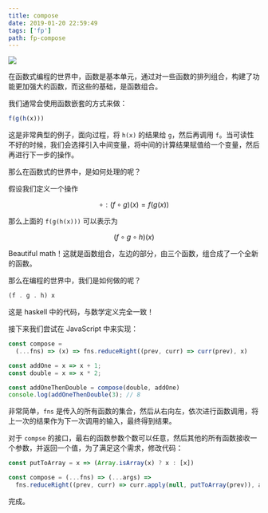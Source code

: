 ```yaml
---
title: compose
date: 2019-01-20 22:59:49
tags: ['fp']
path: fp-compose
---
```


![](/media/2019-1-20-compose.jpg)

在函数式编程的世界中，函数是基本单元，通过对一些函数的排列组合，构建了功能更加强大的函数，而这些的基础，是函数组合。

<!--more-->

我们通常会使用函数嵌套的方式来做：

```javascript
f(g(h(x)))
```

这是非常典型的例子，面向过程，将 `h(x)` 的结果给 `g`，然后再调用 `f`。当可读性不好的时候，我们会选择引入中间变量，将中间的计算结果赋值给一个变量，然后再进行下一步的操作。

那么在函数式的世界中，是如何处理的呢？

假设我们定义一个操作

$$\circ : (f \circ g)(x)=f(g(x))$$

那么上面的 `f(g(h(x)))` 可以表示为

$$(f \circ g \circ h)(x)$$

Beautiful math！这就是函数组合，左边的部分，由三个函数，组合成了一个全新的函数。

那么在编程的世界中，我们是如何做的呢？

```haskell
(f . g . h) x
```

这是 haskell 中的代码，与数学定义完全一致！

接下来我们尝试在 JavaScript 中来实现：

```javascript
const compose =
  (...fns) => (x) => fns.reduceRight((prev, curr) => curr(prev), x)

const addOne = x => x + 1;
const double = x => x * 2;

const addOneThenDouble = compose(double, addOne)
console.log(addOneThenDouble(3); // 8
```

非常简单，`fns` 是传入的所有函数的集合，然后从右向左，依次进行函数调用，将上一次的结果作为下一次调用的输入，最终得到结果。

对于 `compse` 的接口，最右的函数参数个数可以任意，然后其他的所有函数接收一个参数，并返回一个值，为了满足这个需求，修改代码：

```javascript
const putToArray = x => (Array.isArray(x) ? x : [x])

const compose = (...fns) => (...args) =>
  fns.reduceRight((prev, curr) => curr.apply(null, putToArray(prev)), args)
```

完成。
